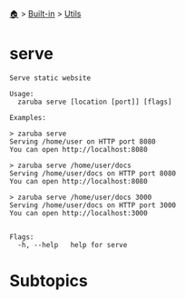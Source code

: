 <!--startTocHeader-->
[🏠](../../README.md) > [Built-in](../README.md) > [Utils](README.md)
# serve
<!--endTocHeader-->

```
Serve static website

Usage:
  zaruba serve [location [port]] [flags]

Examples:

> zaruba serve
Serving /home/user on HTTP port 8080
You can open http://localhost:8080

> zaruba serve /home/user/docs
Serving /home/user/docs on HTTP port 8080
You can open http://localhost:8080

> zaruba serve /home/user/docs 3000
Serving /home/user/docs on HTTP port 3000
You can open http://localhost:3000


Flags:
  -h, --help   help for serve

```

# Subtopics
<!--startTocSubtopic-->
<!--endTocSubtopic-->